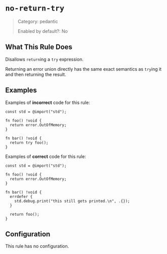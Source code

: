 # `no-return-try`

> Category: pedantic
> 
> Enabled by default?: No


## What This Rule Does

Disallows `return`ing a `try` expression.

Returning an error union directly has the same exact semantics as `try`ing
it and then returning the result.

## Examples

Examples of **incorrect** code for this rule:
```zig
const std = @import("std");

fn foo() !void {
  return error.OutOfMemory;
}

fn bar() !void {
  return try foo();
}
```

Examples of **correct** code for this rule:
```zig
const std = @import("std");

fn foo() !void {
  return error.OutOfMemory;
}

fn bar() !void {
  errdefer {
    std.debug.print("this still gets printed.\n", .{});
  }

  return foo();
}
```

## Configuration
This rule has no configuration.
